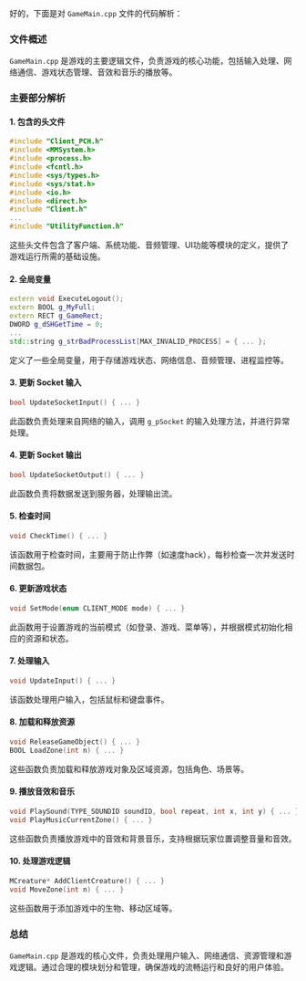 好的，下面是对 `GameMain.cpp` 文件的代码解析：

### 文件概述
`GameMain.cpp` 是游戏的主要逻辑文件，负责游戏的核心功能，包括输入处理、网络通信、游戏状态管理、音效和音乐的播放等。

### 主要部分解析

#### 1. 包含的头文件
```cpp
#include "Client_PCH.h"
#include <MMSystem.h>
#include <process.h>
#include <fcntl.h>
#include <sys/types.h>
#include <sys/stat.h>
#include <io.h>
#include <direct.h>
#include "Client.h"
...
#include "UtilityFunction.h"
```
这些头文件包含了客户端、系统功能、音频管理、UI功能等模块的定义，提供了游戏运行所需的基础设施。

#### 2. 全局变量
```cpp
extern void ExecuteLogout();
extern BOOL g_MyFull;
extern RECT g_GameRect;
DWORD g_dSHGetTime = 0;
...
std::string g_strBadProcessList[MAX_INVALID_PROCESS] = { ... };
```
定义了一些全局变量，用于存储游戏状态、网络信息、音频管理、进程监控等。

#### 3. 更新 Socket 输入
```cpp
bool UpdateSocketInput() { ... }
```
此函数负责处理来自网络的输入，调用 `g_pSocket` 的输入处理方法，并进行异常处理。

#### 4. 更新 Socket 输出
```cpp
bool UpdateSocketOutput() { ... }
```
此函数负责将数据发送到服务器，处理输出流。

#### 5. 检查时间
```cpp
void CheckTime() { ... }
```
该函数用于检查时间，主要用于防止作弊（如速度hack），每秒检查一次并发送时间数据包。

#### 6. 更新游戏状态
```cpp
void SetMode(enum CLIENT_MODE mode) { ... }
```
此函数用于设置游戏的当前模式（如登录、游戏、菜单等），并根据模式初始化相应的资源和状态。

#### 7. 处理输入
```cpp
void UpdateInput() { ... }
```
该函数处理用户输入，包括鼠标和键盘事件。

#### 8. 加载和释放资源
```cpp
void ReleaseGameObject() { ... }
BOOL LoadZone(int n) { ... }
```
这些函数负责加载和释放游戏对象及区域资源，包括角色、场景等。

#### 9. 播放音效和音乐
```cpp
void PlaySound(TYPE_SOUNDID soundID, bool repeat, int x, int y) { ... }
void PlayMusicCurrentZone() { ... }
```
这些函数负责播放游戏中的音效和背景音乐，支持根据玩家位置调整音量和音效。

#### 10. 处理游戏逻辑
```cpp
MCreature* AddClientCreature() { ... }
void MoveZone(int n) { ... }
```
这些函数用于添加游戏中的生物、移动区域等。

### 总结
`GameMain.cpp` 是游戏的核心文件，负责处理用户输入、网络通信、资源管理和游戏逻辑。通过合理的模块划分和管理，确保游戏的流畅运行和良好的用户体验。